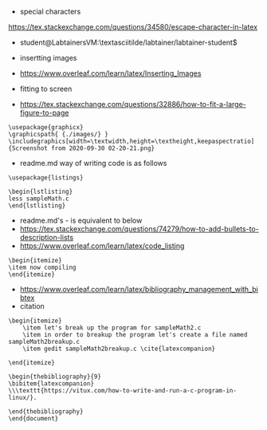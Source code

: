 - special characters

https://tex.stackexchange.com/questions/34580/escape-character-in-latex

- student@LabtainersVM:\textasciitilde/labtainer/labtainer-student\$ 

- insertting images

- https://www.overleaf.com/learn/latex/Inserting_Images

- fitting to screen

- https://tex.stackexchange.com/questions/32886/how-to-fit-a-large-figure-to-page
```
\usepackage{graphicx}
\graphicspath{ {./images/} }
\includegraphics[width=\textwidth,height=\textheight,keepaspectratio]{Screenshot from 2020-09-30 02-20-21.png}
```

- readme.md way of writing code is as follows

```
\usepackage{listings}

\begin{lstlisting}
less sampleMath.c
\end{lstlisting}
```
- readme.md's - is equivalent to below
- https://tex.stackexchange.com/questions/74279/how-to-add-bullets-to-description-lists
- https://www.overleaf.com/learn/latex/code_listing

```
\begin{itemize}
\item now compiling
\end{itemize}
```
- https://www.overleaf.com/learn/latex/bibliography_management_with_bibtex
- citation
```
\begin{itemize}
    \item let's break up the program for sampleMath2.c
    \item in order to breakup the program let's create a file named sampleMath2breakup.c
    \item gedit sampleMath2breakup.c \cite{latexcompanion}

\end{itemize}

\begin{thebibliography}{9}
\bibitem{latexcompanion} 
\\\texttt{https://vitux.com/how-to-write-and-run-a-c-program-in-linux/}. 

\end{thebibliography}
\end{document}
```
